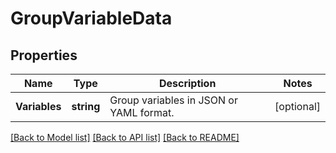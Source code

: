 # GroupVariableData

## Properties
Name | Type | Description | Notes
------------ | ------------- | ------------- | -------------
**Variables** | **string** | Group variables in JSON or YAML format. | [optional] 

[[Back to Model list]](../README.md#documentation-for-models) [[Back to API list]](../README.md#documentation-for-api-endpoints) [[Back to README]](../README.md)

